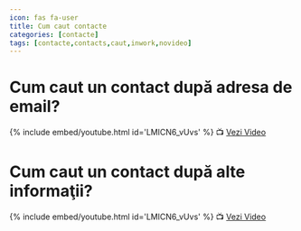 ```yaml
---
icon: fas fa-user
title: Cum caut contacte
categories: [contacte]
tags: [contacte,contacts,caut,inwork,novideo]
---
```


# Cum caut un contact după adresa de email?

[//]: # (Comming soon video)

{% include embed/youtube.html id='LMlCN6_vUvs' %}
📺 [Vezi Video](https://www.youtube.com/watch?v=LMlCN6_vUvs)

# Cum caut un contact după alte informaţii?

[//]: # (Comming soon video)

{% include embed/youtube.html id='LMlCN6_vUvs' %}
📺 [Vezi Video](https://www.youtube.com/watch?v=LMlCN6_vUvs)
